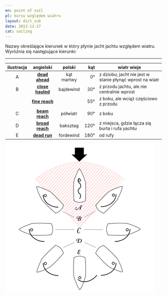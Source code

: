 ```yaml
---
en: point of sail
pl: kursu względem wiatru
layout: dict_sub
date: 2013-12-27
cat: sailing
---
```


Nazwy określające kierunek w który płynie jacht jachtu względem wiatru.   
Wyróżnia się następujące kierunki:

---------------------------------------------------
| ilustracja | angielski | polski | kąt   | wiatr wieje |
|:----------:|:---------:|:------:|------:|-------------|
| A | **[dead ahead](/dict/d/dead-ahead/)** | kąt martwy | 0° | z dziobu; jacht nie jest w stanie płynąć wprost na wiatr |
| B | **[close hauled](/dict/c/close-hauled/)** | bajdewind | 30° | z przodu jachtu, ale nie centralnie wprost |
|   | **[fine reach](/dict/fine-reach/)** |   | 55° | z boku, ale wciąż częściowo z przodu |
| C | **[beam reach](/dict/b/beam-reach/)** | półwiatr | 90° | z boku |
| D | **[broad reach](/dict/b/broad-reach/)** | baksztag | 120° | z miejsca, gdzie łącza się burta i rufa yachtu |
| E | **[dead run](/dict/d/dead-run/)** | fordewind | 180° | od rufy |


![point of sail](/img/dict/points_of_sail.png)